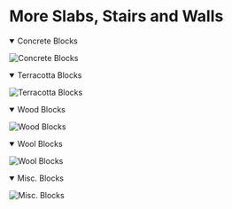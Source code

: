 # More Slabs, Stairs and Walls




<details open>
<summary>Concrete Blocks</summary>

![Concrete Blocks](https://i.imgur.com/dIwpjHG.png)
</details>

<details open>
<summary>Terracotta Blocks</summary>

![Terracotta Blocks](https://i.imgur.com/FOzrF5C.png)
</details>

<details open>
<summary>Wood Blocks</summary>

![Wood Blocks](https://i.imgur.com/0PbuHVE.png)
</details>

<details open>
<summary>Wool Blocks</summary>

![Wool Blocks](https://i.imgur.com/g0w8VV4.png)
</details>

<details open>
<summary>Misc. Blocks</summary>

![Misc. Blocks](https://i.imgur.com/YpjPEPu.png )
</details>